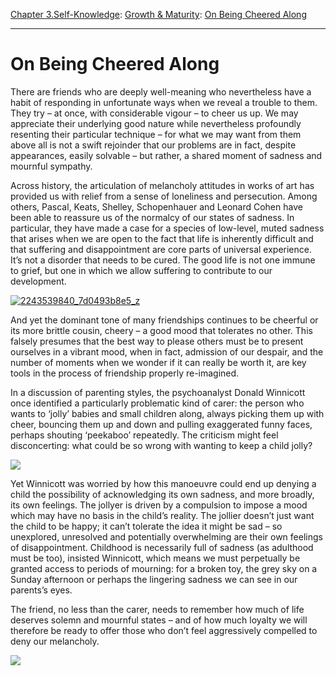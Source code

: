 [Chapter 3.Self-Knowledge](https://www.theschooloflife.com/thebookoflife/category/self-knowledge/): [Growth & Maturity](https://www.theschooloflife.com/thebookoflife/category/self-knowledge/growth-maturity/): [On Being Cheered Along](https://www.theschooloflife.com/thebookoflife/on-being-cheered-along/)

* * *

# On Being Cheered Along

There are friends who are deeply well-meaning who nevertheless have a habit of responding in unfortunate ways when we reveal a trouble to them. They try – at once, with considerable vigour – to cheer us up. We may appreciate their underlying good nature while nevertheless profoundly resenting their particular technique – for what we may want from them above all is not a swift rejoinder that our problems are in fact, despite appearances, easily solvable – but rather, a shared moment of sadness and mournful sympathy.

Across history, the articulation of melancholy attitudes in works of art has provided us with relief from a sense of loneliness and persecution. Among others, Pascal, Keats, Shelley, Schopenhauer and Leonard Cohen have been able to reassure us of the normalcy of our states of sadness. In particular, they have made a case for a species of low-level, muted sadness that arises when we are open to the fact that life is inherently difficult and that suffering and disappointment are core parts of universal experience. It’s not a disorder that needs to be cured. The good life is not one immune to grief, but one in which we allow suffering to contribute to our development.

[![2243539840_7d0493b8e5_z](https://www.theschooloflife.com/thebookoflife/wp-content/uploads/2016/02/2243539840_7d0493b8e5_z.jpg)](http://www.thebookoflife.org/wp-content/uploads/2016/02/2243539840_7d0493b8e5_z.jpg)

And yet the dominant tone of many friendships continues to be cheerful or its more brittle cousin, cheery – a good mood that tolerates no other. This falsely presumes that the best way to please others must be to present ourselves in a vibrant mood, when in fact, admission of our despair, and the number of moments when we wonder if it can really be worth it, are key tools in the process of friendship properly re-imagined.

In a discussion of parenting styles, the psychoanalyst Donald Winnicott once identified a particularly problematic kind of carer: the person who wants to ‘jolly’ babies and small children along, always picking them up with cheer, bouncing them up and down and pulling exaggerated funny faces, perhaps shouting ‘peekaboo’ repeatedly. The criticism might feel disconcerting: what could be so wrong with wanting to keep a child jolly?

![](https://www.tesco-baby.com/content/uploads/2013/12/b_bbd_peekaboo_am_L-624x350.jpg)

Yet Winnicott was worried by how this manoeuvre could end up denying a child the possibility of acknowledging its own sadness, and more broadly, its own feelings. The jollyer is driven by a compulsion to impose a mood which may have no basis in the child’s reality. The jollier doesn’t just want the child to be happy; it can’t tolerate the idea it might be sad – so unexplored, unresolved and potentially overwhelming are their own feelings of disappointment. Childhood is necessarily full of sadness (as adulthood must be too), insisted Winnicott, which means we must perpetually be granted access to periods of mourning: for a broken toy, the grey sky on a Sunday afternoon or perhaps the lingering sadness we can see in our parents’s eyes.

The friend, no less than the carer, needs to remember how much of life deserves solemn and mournful states – and of how much loyalty we will therefore be ready to offer those who don’t feel aggressively compelled to deny our melancholy.

[![](https://img.youtube.com/vi/WhiItOzlhu4/0.jpg)](https://www.youtube.com/embed/WhiItOzlhu4 '')
